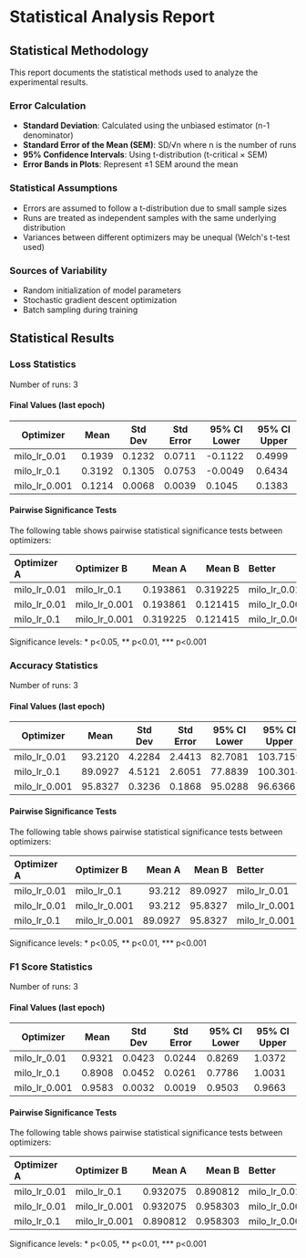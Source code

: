 # Statistical Analysis Report

## Statistical Methodology

This report documents the statistical methods used to analyze the experimental results.

### Error Calculation

- **Standard Deviation**: Calculated using the unbiased estimator (n-1 denominator)
- **Standard Error of the Mean (SEM)**: SD/√n where n is the number of runs
- **95% Confidence Intervals**: Using t-distribution (t-critical × SEM)
- **Error Bands in Plots**: Represent ±1 SEM around the mean

### Statistical Assumptions

- Errors are assumed to follow a t-distribution due to small sample sizes
- Runs are treated as independent samples with the same underlying distribution
- Variances between different optimizers may be unequal (Welch's t-test used)

### Sources of Variability

- Random initialization of model parameters
- Stochastic gradient descent optimization
- Batch sampling during training

## Statistical Results

### Loss Statistics

Number of runs: 3

#### Final Values (last epoch)

| Optimizer | Mean | Std Dev | Std Error | 95% CI Lower | 95% CI Upper |
|-----------|------|---------|-----------|--------------|-------------|
| milo_lr_0.01 | 0.1939 | 0.1232 | 0.0711 | -0.1122 | 0.4999 |
| milo_lr_0.1 | 0.3192 | 0.1305 | 0.0753 | -0.0049 | 0.6434 |
| milo_lr_0.001 | 0.1214 | 0.0068 | 0.0039 | 0.1045 | 0.1383 |

#### Pairwise Significance Tests

The following table shows pairwise statistical significance tests between optimizers:

| Optimizer A   | Optimizer B   |   Mean A |   Mean B | Better       |   p-value | Significant   | Metric     |
|:--------------|:--------------|---------:|---------:|:-------------|----------:|:--------------|:-----------|
| milo_lr_0.01   | milo_lr_0.1    | 0.193861 | 0.319225 | milo_lr_0.01  |  0.293108 |               | final_loss |
| milo_lr_0.01   | milo_lr_0.001  | 0.193861 | 0.121415 | milo_lr_0.001 |  0.415623 |               | final_loss |
| milo_lr_0.1    | milo_lr_0.001  | 0.319225 | 0.121415 | milo_lr_0.001 |  0.119193 |               | final_loss |

Significance levels: * p<0.05, ** p<0.01, *** p<0.001

### Accuracy Statistics

Number of runs: 3

#### Final Values (last epoch)

| Optimizer | Mean | Std Dev | Std Error | 95% CI Lower | 95% CI Upper |
|-----------|------|---------|-----------|--------------|-------------|
| milo_lr_0.01 | 93.2120 | 4.2284 | 2.4413 | 82.7081 | 103.7159 |
| milo_lr_0.1 | 89.0927 | 4.5121 | 2.6051 | 77.8839 | 100.3014 |
| milo_lr_0.001 | 95.8327 | 0.3236 | 0.1868 | 95.0288 | 96.6366 |

#### Pairwise Significance Tests

The following table shows pairwise statistical significance tests between optimizers:

| Optimizer A   | Optimizer B   |   Mean A |   Mean B | Better       |   p-value | Significant   | Metric         |
|:--------------|:--------------|---------:|---------:|:-------------|----------:|:--------------|:---------------|
| milo_lr_0.01   | milo_lr_0.1    |  93.212  |  89.0927 | milo_lr_0.01  |  0.313074 |               | final_accuracy |
| milo_lr_0.01   | milo_lr_0.001  |  93.212  |  95.8327 | milo_lr_0.001 |  0.395399 |               | final_accuracy |
| milo_lr_0.1    | milo_lr_0.001  |  89.0927 |  95.8327 | milo_lr_0.001 |  0.121799 |               | final_accuracy |

Significance levels: * p<0.05, ** p<0.01, *** p<0.001

### F1 Score Statistics

Number of runs: 3

#### Final Values (last epoch)

| Optimizer | Mean | Std Dev | Std Error | 95% CI Lower | 95% CI Upper |
|-----------|------|---------|-----------|--------------|-------------|
| milo_lr_0.01 | 0.9321 | 0.0423 | 0.0244 | 0.8269 | 1.0372 |
| milo_lr_0.1 | 0.8908 | 0.0452 | 0.0261 | 0.7786 | 1.0031 |
| milo_lr_0.001 | 0.9583 | 0.0032 | 0.0019 | 0.9503 | 0.9663 |

#### Pairwise Significance Tests

The following table shows pairwise statistical significance tests between optimizers:

| Optimizer A   | Optimizer B   |   Mean A |   Mean B | Better       |   p-value | Significant   | Metric         |
|:--------------|:--------------|---------:|---------:|:-------------|----------:|:--------------|:---------------|
| milo_lr_0.01   | milo_lr_0.1    | 0.932075 | 0.890812 | milo_lr_0.01  |  0.312932 |               | final_f1_score |
| milo_lr_0.01   | milo_lr_0.001  | 0.932075 | 0.958303 | milo_lr_0.001 |  0.395525 |               | final_f1_score |
| milo_lr_0.1    | milo_lr_0.001  | 0.890812 | 0.958303 | milo_lr_0.001 |  0.121833 |               | final_f1_score |

Significance levels: * p<0.05, ** p<0.01, *** p<0.001

